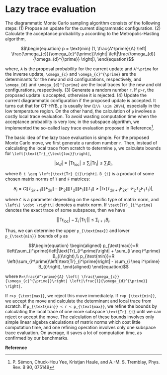 # Lazy trace evaluation

The diagrammatic Monte Carlo sampling algorithm consists of the following steps: (1) Propose an update for the current diagrammatic configuration. (2) Calculate the acceptance probability ``p`` according to the Metropolis-Hasting algorithm,
```math
\begin{equation}
p = \text{min} (1, \frac{A^\prime}{A} \left| \frac{\omega_{c}}{\omega_{c}^{\prime}}\right|
     \left|\frac{\omega_{d}}{\omega_{d}^{\prime}} \right|),
\end{equation}
```
where, ``A`` is the proposal probability for the current update and ``A^\prime`` for the inverse update, ``\omega_{c}`` and ``\omega_{c}^{\prime}`` are the determinants for the new and old configurations, respectively, and ``\omega_{d}`` and ``\omega_{d}^{\prime}`` are the local traces for the new and old configurations, respectively. (3) Generate a random number ``r``. If ``p>r``, the proposed update is accepted, otherwise it is rejected. (4) Update the current diagrammatic configuration if the proposed update is accepted. It turns out that for CT-HYB, ``p`` is usually low (``1\% \sim 20\%``), especially in the low temperature region. On the other hand, the calculation of ``p`` involves a costly local trace evaluation. To avoid wasting computation time when the acceptance probability is very low, in the subspace algorithm, we implemented the so-called lazy trace evaluation proposed in Reference[^1].

The basic idea of the lazy trace evaluation is simple. For the proposed Monte Carlo move, we first generate a random number ``r``. Then, instead of calculating the local trace from scratch to determine ``p``, we calculate bounds for ``\left|\text{Tr}_{\text{loc}}\right|``,
```math
\begin{equation}
\left|\omega_{d}\right| = \left|\text{Tr}_{\text{loc}}\right| \leq \sum_{i} \left|\text{Tr}_{i}\right| \leq \sum_{i} B_{i},
\end{equation}
```
where ``B_i \geq \left|\text{Tr}_{i}\right|``. ``B_{i}`` is a product of some chosen matrix norms of ``T`` and ``F`` matrices:
```math
\begin{equation}
B_i = C  \left\| T_{2k+1}
\right\| \left\| F_{2k} \right\| \cdots \left\| F_{2} \right\| \left\| T_{2} \right\|
\left\| F_{1} \right\| \left\| T_{1} \right\| \geq
\left|\text{Tr}(T_{2k+1}F_{2k} \cdots F_{2}T_{2}F_{1}T_{1})\right|,
\end{equation}
```
where ``C`` is a parameter depending on the specific type of matrix norm, and ``\left\| \cdot \right\|`` denotes a matrix norm. If ``\text{Tr}_{i^\prime}`` denotes the exact trace of some subspaces, then we have
```math
\begin{equation}
\left| \left|\text{Tr}_{\text{loc}}\right| - \sum_{i^\prime}\left|\text{Tr}_{i^\prime}\right| \right|
\leq \sum_{i \neq i^\prime} B_{i}.
\end{equation}
```
Thus, we can determine the upper ``p_{\text{max}}`` and lower ``p_{\text{min}}`` bounds of ``p`` as
```math
\begin{equation}
\begin{aligned}
p_{\text{max}}=R \left(\sum_{i^\prime}\left|\text{Tr}_{i^\prime}\right| + \sum_{i \neq i^\prime} B_{i}\right),\\
p_{\text{min}}=R \left(\sum_{i^\prime}\left|\text{Tr}_{i^\prime}\right| - \sum_{i \neq i^\prime} B_{i}\right),
\end{aligned}
\end{equation}
```
where ``R=\frac{A^\prime}{A} \left| \frac{\omega_{c}}{\omega_{c}^{\prime}}\right| \left|\frac{1}{\omega_{d}^{\prime}} \right|``.

If ``r>p_{\text{max}}``, we reject this move immediately. If ``r<p_{\text{min}}``, we accept the move and calculate the determinant and local trace from scratch. If `` p_{\text{min}} < r < p_{\text{max}} ``, we refine the bounds by calculating the local trace of one more subspace ``\text{Tr}_{i}`` until we can reject or accept the move. The calculation of these bounds involves only simple linear algebra calculations of matrix norms which cost little computation time, and one refining operation involves only one subspace trace evaluation. On average, it saves a lot of computation time, as confirmed by our benchmarks.

**Reference**

[^1]: P. Sémon, Chuck-Hou Yee, Kristjan Haule, and A.-M. S. Tremblay, Phys. Rev. B 90, 075149
